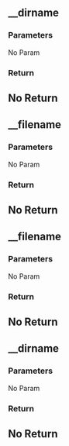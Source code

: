 ## __dirname
### Parameters
No Param
### Return
No Return
--------------------------------------------
## __filename
### Parameters
No Param
### Return
No Return
--------------------------------------------
## __filename
### Parameters
No Param
### Return
No Return
--------------------------------------------
## __dirname
### Parameters
No Param
### Return
No Return
--------------------------------------------
